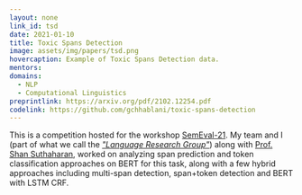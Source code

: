 ```yaml
---
layout: none
link_id: tsd
date: 2021-01-10
title: Toxic Spans Detection
image: assets/img/papers/tsd.png
hovercaption: Example of Toxic Spans Detection data.
mentors:
domains:
  - NLP
  - Computational Linguistics
preprintlink: https://arxiv.org/pdf/2102.12254.pdf
codelink: https://github.com/gchhablani/toxic-spans-detection
---
```

This is a competition hosted for the workshop [SemEval-21](https://semeval.github.io/SemEval2021/tasks). My team and I (part of what we call the *["Language Research Group"](https://lrg.saidl.in/)*) along with [Prof. Shan Suthaharan](https://shansuthaharan.com/), worked on analyzing span prediction and token classification approaches on BERT for this task, along with a few hybrid approaches including multi-span detection, span+token detection and BERT with LSTM CRF.
